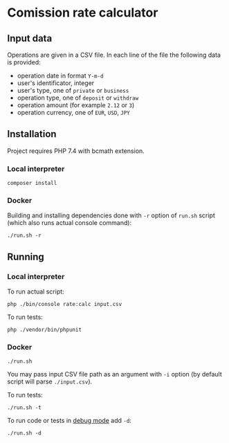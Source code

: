 # Comission rate calculator

## Input data

Operations are given in a CSV file. In each line of the file the following data is provided:

 - operation date in format `Y-m-d`
 - user's identificator, integer
 - user's type, one of `private` or `business`
 - operation type, one of `deposit` or `withdraw`
 - operation amount (for example `2.12` or `3`)
 - operation currency, one of `EUR`, `USD`, `JPY`

## Installation

Project requires PHP 7.4 with bcmath extension.

### Local interpreter

```
composer install
```

### Docker

Building and installing dependencies done with `-r` option of `run.sh` script (which also runs actual console command):
```
./run.sh -r
```

## Running

### Local interpreter
To run actual script:

```
php ./bin/console rate:calc input.csv
```

To run tests:

```
php ./vendor/bin/phpunit
```

### Docker

```
./run.sh
```

You may pass input CSV file path as an argument with `-i` option (by default script will parse `./input.csv`).

To run tests:
```
./run.sh -t
```

To run code or tests in [debug mode](https://xdebug.org/docs/step_debug#activate_debugger) add `-d`:
```
./run.sh -d
```
